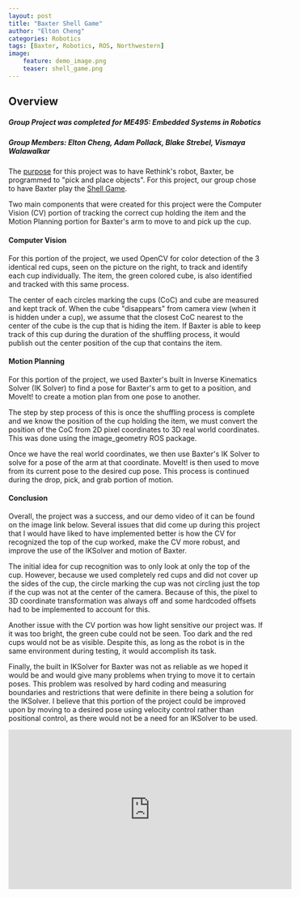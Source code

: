 ```yaml
---
layout: post
title: "Baxter Shell Game"
author: "Elton Cheng"
categories: Robotics
tags: [Baxter, Robotics, ROS, Northwestern]
image: 
    feature: demo_image.png
    teaser: shell_game.png
---
```


## Overview

##### Group Project was completed for ME495: Embedded Systems in Robotics

##### Group Members: Elton Cheng, Adam Pollack, Blake Strebel, Vismaya Walawalkar

The [purpose] for this project was to have Rethink's robot, Baxter, be programmed to "pick and place objects". For this project, our group chose to have Baxter play the [Shell Game].

Two main components that were created for this project were the Computer Vision (CV) portion of tracking the correct cup holding the item and the Motion Planning portion for Baxter's arm to move to and pick up the cup.

#### Computer Vision
For this portion of the project, we used OpenCV for color detection of the 3 identical red cups, seen on the picture on the right, to track and identify each cup individually. The item, the green colored cube, is also identified and tracked with this same process.

The center of each circles marking the cups (CoC) and cube are measured and kept track of. When the cube "disappears" from camera view (when it is hidden under a cup), we assume that the closest CoC nearest to the center of the cube is the cup that is hiding the item. If Baxter is able to keep track of this cup during the duration of the shuffling process, it would publish out the center position of the cup that contains the item.

#### Motion Planning
For this portion of the project, we used Baxter's built in Inverse Kinematics Solver (IK Solver) to find a pose for Baxter's arm to get to a position, and MoveIt! to create a motion plan from one pose to another.

The step by step process of this is once the shuffling process is complete and we know the position of the cup holding the item, we must convert the position of the CoC from 2D pixel coordinates to 3D real world coordinates. This was done using the image_geometry ROS package.

Once we have the real world coordinates, we then use Baxter's IK Solver to solve for a pose of the arm at that coordinate. MoveIt! is then used to move from its current pose to the desired cup pose. This process is continued during the drop, pick, and grab portion of motion.

#### Conclusion
Overall, the project was a success, and our demo video of it can be found on the image link below. Several issues that did come up during this project that I would have liked to have implemented better is how the CV for recognized the top of the cup worked, make the CV more robust, and improve the use of the IKSolver and motion of Baxter.

The initial idea for cup recognition was to only look at only the top of the cup. However, because we used completely red cups and did not cover up the sides of the cup, the circle marking the cup was not circling just the top if the cup was not at the center of the camera. Because of this, the pixel to 3D coordinate transformation was always off and some hardcoded offsets had to be implemented to account for this.

Another issue with the CV portion was how light sensitive our project was. If it was too bright, the green cube could not be seen. Too dark and the red cups would not be as visible. Despite this, as long as the robot is in the same environment during testing, it would accomplish its task.

Finally, the built in IKSolver for Baxter was not as reliable as we hoped it would be and would give many problems when trying to move it to certain poses. This problem was resolved by hard coding and measuring boundaries and restrictions that were definite in there being a solution for the IKSolver. I believe that this portion of the project could be improved upon by moving to a desired pose using velocity control rather than positional control, as there would not be a need for an IKSolver to be used.

<div align="center">
<iframe width="560" height="315" src="https://www.youtube.com/embed/6UPHq3FVivk" frameborder="0" allowfullscreen></iframe>
</div>


[Shell Game]:<https://en.wikipedia.org/wiki/Shell_game>
[purpose]:<http://nu-msr.github.io/embedded-course-site/homework/2016_final_project.html>
[link]:<https://github.com/echeng22/shell_game>
